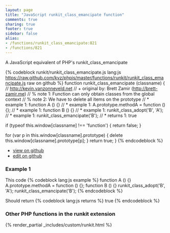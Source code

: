 ```yaml
---
layout: page
title: "JavaScript runkit_class_emancipate function"
comments: true
sharing: true
footer: true
sidebar: false
alias:
- /functions/runkit_class_emancipate:821
- /functions/821
---
```

<!-- Generated by Rakefile:build -->
A JavaScript equivalent of PHP's runkit_class_emancipate

{% codeblock runkit/runkit_class_emancipate.js lang:js https://raw.github.com/kvz/phpjs/master/functions/runkit/runkit_class_emancipate.js raw on github %}
function runkit_class_emancipate (classname) {
  // http://kevin.vanzonneveld.net
  // +   original by: Brett Zamir (http://brett-zamir.me)
  // %          note 1: Function can only obtain classes from the global context
  // %          note 2: We have to delete all items on the prototype
  // *     example 1: function A () {}
  // *     example 1: A.prototype.methodA = function () {};
  // *     example 1: function B () {}
  // *     example 1: runkit_class_adopt('B', 'A');
  // *     example 1: runkit_class_emancipate('B');
  // *     returns 1: true

  if (typeof this.window[classname] !== 'function') {
    return false;
  }

  for (var p in this.window[classname].prototype) {
    delete this.window[classname].prototype[p];
  }
  return true;
}
{% endcodeblock %}

 - [view on github](https://github.com/kvz/phpjs/blob/master/functions/runkit/runkit_class_emancipate.js)
 - [edit on github](https://github.com/kvz/phpjs/edit/master/functions/runkit/runkit_class_emancipate.js)

### Example 1
This code
{% codeblock lang:js example %}
function A () {}
A.prototype.methodA = function () {};
function B () {}
runkit_class_adopt('B', 'A');
runkit_class_emancipate('B');
{% endcodeblock %}

Should return
{% codeblock lang:js returns %}
true
{% endcodeblock %}


### Other PHP functions in the runkit extension
{% render_partial _includes/custom/runkit.html %}
